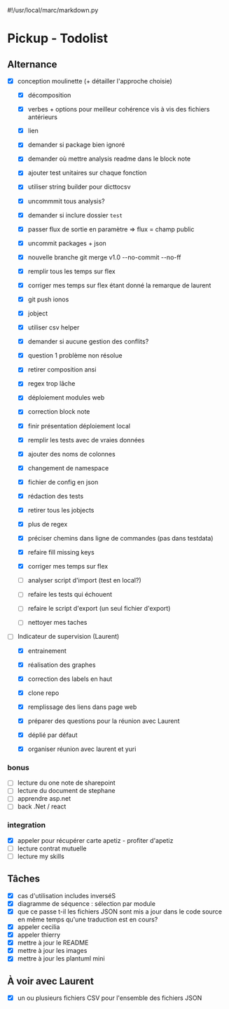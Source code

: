 #!/usr/local/marc/markdown.py

# Pickup - Todolist

## Alternance

- [x] conception moulinette (+ détailler l'approche choisie)
	- [x] décomposition
	- [x] verbes + options pour meilleur cohérence vis à vis des fichiers antérieurs
	- [x] lien
	- [x] demander si package bien ignoré
	- [x] demander où mettre analysis readme dans le block note
	- [x] ajouter test unitaires sur chaque fonction
	- [x] utiliser string builder pour dicttocsv
	- [x] uncommmit tous analysis?
	- [x] demander si inclure dossier `test`
	- [x] passer flux de sortie en paramètre => flux = champ public
	- [x] uncommit packages + json
	- [x] nouvelle branche git merge v1.0 --no-commit --no-ff
	- [x] remplir tous les temps sur flex
	- [x] corriger mes temps sur flex étant donné la remarque de laurent
	- [x] git push ionos
	- [x] jobject
	- [x] utiliser csv helper
	- [x] demander si aucune gestion des conflits?
	- [x] question 1 problème non résolue
	- [x] retirer composition ansi
	- [x] regex trop lâche
	- [x] déploiement modules web
	- [x] correction block note
	- [x] finir présentation déploiement local
	- [x] remplir les tests avec de vraies données
	- [x] ajouter des noms de colonnes
	- [x] changement de namespace
	- [x] fichier de config en json
	- [x] rédaction des tests

	- [x] retirer tous les jobjects
	- [x] plus de regex
	- [x] préciser chemins dans ligne de commandes (pas dans testdata)
	- [x] refaire fill missing keys
	- [x] corriger mes temps sur flex
	- [ ] analyser script d'import (test en local?)
	- [ ] refaire les tests qui échouent
	- [ ] refaire le script d'export (un seul fichier d'export)
	- [ ] nettoyer mes taches

- [ ] Indicateur de supervision (Laurent)
	- [x] entrainement
	- [x] réalisation des graphes
	- [x] correction des labels en haut
	- [x] clone repo
	- [x] remplissage des liens dans page web
	- [x] préparer des questions pour la réunion avec Laurent
	- [x] déplié par défaut
	- [x] organiser réunion avec laurent et yuri


### bonus
- [ ] lecture du one note de sharepoint
- [ ] lecture du document de stephane
- [ ] apprendre asp.net
- [ ] back .Net / react

### integration
- [x] appeler pour récupérer carte apetiz - profiter d'apetiz
- [ ] lecture contrat mutuelle
- [ ] lecture my skills

## Tâches
* [x] cas d'utilisation includes inverséS
* [x] diagramme de séquence : sélection par module
* [x] que ce passe t-il les fichiers JSON sont mis a jour dans le code source en même temps qu'une traduction est en cours?
* [x] appeler cecilia
* [x] appeler thierry
* [x] mettre à jour le README
* [x] mettre à jour les images
* [x] mettre à jour les plantuml mini

## À voir avec Laurent
* [x] un ou plusieurs fichiers CSV pour l'ensemble des fichiers JSON
